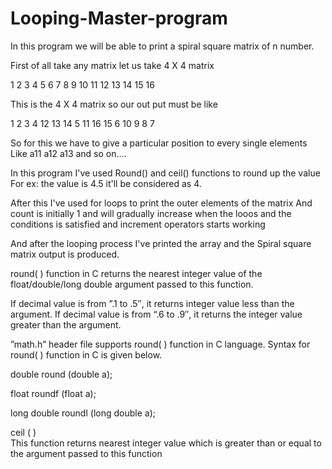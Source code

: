 # Looping-Master-program
In this program we will be able to print a spiral square  matrix of n number. 

First of all take any matrix let us take 4 X 4 matrix

1 2 3 4
5 6 7 8
9 10 11 12
13 14 15 16

This is the 4 X 4 matrix so our out put must be like

 1 2 3 4
12 13 14 5
11 16 15 6
10 9 8 7


So for this we have to give a particular position to every single elements
Like a11 a12 a13 and so on.... 

In this program I've used
Round() and ceil() functions to round up the value 
For ex: the value is 4.5 it'll be considered as 4.

After this I've used for loops to print the outer elements of the matrix
And count is initially 1 and will gradually increase when the looos and the conditions is satisfied and increment operators starts working



And after the looping process I've printed the array and the 
Spiral square matrix output is produced. 

round( ) function in C returns the nearest integer value of the float/double/long double argument passed to this function.

If decimal value is from ”.1 to .5″, it returns integer value less than the argument. If decimal value is from “.6 to .9″, it returns the integer value greater than the argument.

”math.h” header file supports round( ) function in C language. Syntax for round( ) function in C is given below.

double round (double a);

float roundf (float a);

long double roundl (long double a);


ceil ( )	
This function returns nearest integer 
value which is greater than or equal
to the argument passed to this function

